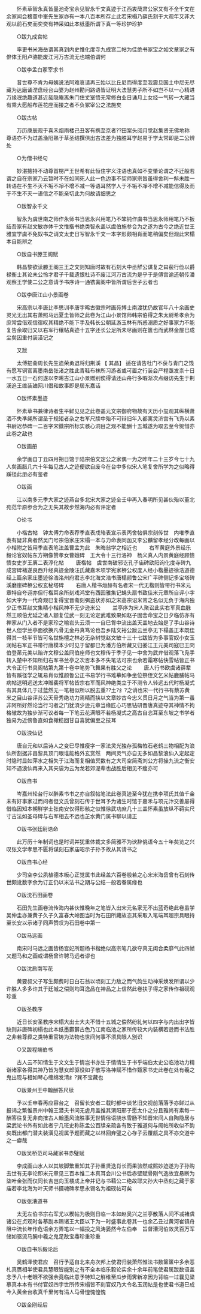 <!-- { "loadSidebar": true } -->
　　怀素草智永真皆墨池奇宝余见智永千文真迹于江西衷蕳肃公家又有不全千文在余家闻会稽董中峯先生家亦有一本八百本所存止此若宋榻乃薛氏刻于大观年又非大观以前石矣而奕奕有神采如此本纸墨所谓下真一等珍护珍护 

　　○跋九成宫帖 

　　率更书米海岳谓其真到内史惟化度寺九成宫二帖为佳绝书家宝之如文章家之有俳体王阳卢骆能废江河万古流无也端伯谓何 

　　○跋李孟白冢宰求书 

　　昔世尊不肯为母姨说法阿难哀请再三始以比丘尼而得度至我震旦国土中尼无尽藏为达磨诵涅盘经台山婆为赵州勘问路语皆证明大法慧男子所不如岂不以一心精进万缘冺绝趣道甚近哉隐庵离朱门住丈室悟无常修白业日诵月上女经一气转一大藏当有乘大愿船布莲花座而接之者不负冢宰公之法施矣 

　　○跋古帖 

　　万历庚辰观于喜禾烟雨楼己丑客有携至京者??田案头阅月觉赵集贤无佛地称尊语亦不为过盖渔阳熟于草圣结撰俱出古法差为独胜耳学赵易于学太常即是二公辨处 

　　○为僧书经句 

　　妙湛摠持不动尊首楞严王世希有此恒住字义注语也真如不变肇论谓之不迁般若谓之自在宗家乃云暂时不在如同死人此一色边事不契师家宗旨虽得舍利一斛未胜一转语在不生不灭不垢不凈不增不减一等语耳然学人于不垢不凈不增不减能信得及而于不生不灭一语信之不能亲切此为何故请细思之 

　　○跋智永千文 

　　智永为虞世南之师作永师书当思永兴用笔乃不笨钝作虞书当思永师用笔乃不扳结吾家有赵文敏亦体千文惟揩书绝类智永盖以虞伯施参合为之遂为古今之绝近世王雅宜学虞不免奴书之诮文太史日写智永千文一本字形颇相肖而笔稍偏矣但观此宋榻本自能辨之 

　　○跋自书滕王阁赋 

　　韩昌黎欲读滕王阁三王之文则知唐时故有石刻大中丞觧公谋复之曰裴行俭以爵禄衡士其论未公怜才君子千载遗恨杜诗不废江河万古流为是乎于是傅宫谕还朝传潘观察王学使二公之意请予书序诗一通镌寘阁中皆所谓后世子云者也 

　　○跋李唐江山小景画卷 

　　宋高宗以李唐比李思训李唐字晞古徽宗时画苑博士南渡犹仍故官年八十余画史灵光无出其右萧照马远夏圭皆师之此卷为江山小景馆师韩宗伯得之朱太尉希孝余为庶常尝借观信宿叹其精绝不能下手及韩长公朝延游玉林有所惑溺质之好事家力不能复告余取归又以右军行穰帖真迹十五字还长公足所未尽画则在箧也而武林金屋巳成尘矣因重付装潢记之 

　　又跋 

　　太傅挹斋周长先生遗荣勇退将归荆溪 【 其昌】 适在请告杜门不获与青门之饯有愿写铜官离墨南岳张渚之胜此青鞋布袜所习游者或可置之行装会严程亟发柰十日一水五日一石何遂以李晞古江山小景赠别俟得请还山舟行多暇渐次点缀访先生于荆溪追王维装廸网川倡和故事即是居东嘉话 

　　○跋怀素墨迹 

　　怀素草书兼律诗者生平鲜见见之此卷盖元文宗御府物故有天历小玺观其纵横萧洒不失凖绳所谓圣于规矩者杂之右军尺牍中殆不可辩旧年入都寓灵济宫有飞凫以素书尉迟恭碑一二百字宋徽宗所标实骇心洞目之观不能酬十五城遂为取去至今惋惜亦此卷之敌也 

　　○跋画册 

　　余学画自丁丑四月朔日馆于陆宗伯文定公之家偶一为之昨年二十三岁今七十九人矣画腊几六十年每见古人之迹便欲自废今在台中多似宋人笔复舍所学为之似略得蹊径此册必有鉴者 

　　○跋画 

　　江以南多元季大家之迹燕台多北宋大家之迹全壬申再入春明所见甚伙殆以董北苑范华原参合为之无失其故步然海内必有评定者 

　　○论书 

　　小楷古帖　钟太傅力命表荐季直表戍辂表宣示表丙舍帖俱宗刻传世　内唯季直表有疑非真者然吴门号宗伯家庄宋榻一本与力命表同函又李公麟留孝经分改每画以小楷附之皆用季直表笔法盖曹孟为此　朱晦翁学之相近也 
　　右军黄庭外景经乐毅论官奴帖东方朔像赞孝女曹娥碑　王大令十三行洛神　杨义真人内景黄庭经顾愦愦女史岁王廙二表淳化帖 
　　唐楷帖　虞世南破邪讫孔子庙碑欧阳询化度寺碑九成宫碑褚遂良西升经真迹金陵汪氏藏嘉禾项学宪家桺公权度人经小楷墨迹徐浩道德经上篇余家庄墨迹徐浩洺州府君志李北海文浩书唐榻颜鲁公宋广平碑侧记多宝塔碑　溪磨崖碑桺公权玄秘塔碑 
　　右唐人楷书烜赫有名者宋一代无楷则皆带行书米元章特自夸诩亦但行楷耳余所刻戏鸿堂有西园雅集记蝇头扇书致佳米元章所自评小字如大字为一代奇观巳复得宝晋斋刻弭盗状亦如之宋高宗诏米芾之名似无负于海内独少正书耳赵文集精小楷风神不无少逊米公 
　　兰亭序为宋人聚讼此实右军真血脉然王顺伯尤延之诸人颛复位武一刻无论定武难致果如赵子固舍命宝之日夕临仿亦有禅家从门入者不是家珍之喻岩头云须一一自巳胷中流出盖天盖地去始是了手山谷诗世人但学兰亭面欲换凡骨无金丹真笃论也吾乡陆文裕公跋云兰亭无下榻盖正本既佳得其一枝半节皆可名世旃檀之林必无杂树觉赵文敏十三十七跋皆为多事官奴小女玉润帖右军正书带行唐模本少时见于留都巳为潘方伯所藏又归娄江王元美司寇巳王冏伯登苐元美以贻许文穆公盖冏伯座师也文穆传于季子见一中舍为武弁借观落飞凫手转入楚中不知所归右军书兰亭之次否本多不失笔法可宗也余若霜寒帖快雪帖皆正书大令正行书具阁帖第九第十卷中笔势飞舞果有胜父之论 
　　唐人行书欧虞诸薛辈皆有蹊径学之辄易肖似惟颜鲁公正书易学行书难摹如争坐位祭侄文乞米帖鹿脯帖马病帖送明远送太冲赠裴将军帖皆宗右军而风神绝类立于不测令人转远五代时杨凝式有其具体几于过蓝然无一笔相似所以脱去重??土?纟?之诮也宋一代行书有蔡苏黄米之目山谷评苏公天骨秀绝功力焉精而挟以文章妙古今忠义贯日月之气当为第一虽非阿所好然论当行习者之门犹湏少逊元章当缘匠心巧思钻研晋唐真迹夺其神情不拘格辙故为独步渐可议者每一下笔云花满眼不若杨凝式之高古自恣耳至东坡之书学者独易为近傍鲁直如食橄榄回甘自喜犹偏至之技耳 

　　○跋浪仙记 

　　唐自元和以后诗人之变巳尽惟瘦字一家法灵光独存孤梅恠石老鹤三物相配为浪仙所割据非昌黎具顶门眼谁能格外玄赏然　两间灵气亦自无多如昌黎浪仙入定起定时隐时显如萍水之相失于江海而复相值冥数有之大司空简斋刘公方将操九流之衡安知不遇浪仙再来入其夹袋为云为龙若郊湜辈也战胜后相见不瘦亦可 

　　○跋自书 

　　岑嘉州轮台行以醉素书书之亦自叙帖笔法此卷真迹至今犹在携李项氏其值千金未有好事家过而问者但文氏曾刻石传于世耳予为诸生时馆于嘉禾与项元汴交善屡得借临因知本朝觧学士张南安仅得形骸之似惟徐武功庶几十三盖怀素虽放纵不羁实尺寸古法如圣母碑与右军相去不远也芷水黄门属书聊以请正 

　　○跋书张廷尉诰命 

　　此万历十年制词也是时词并犹重体裁文多简雅不为谀辞佻语今五十年矣览之兴叹张文学孝思不匮将谋刻石家庙昭示子孙予故从其请书之 

　　○跋自书心经 

　　少司空李公夙植德本皈心正觉属书此经盖六百卷般若之心宋米海岳曾有石刻传世颇讹数字余为订正仍以米法书之期与公结一般若眷属缘也 

　　○跋沈石田画卷 

　　石田先生画卷流传海内甚伙惟晚年之笔皆入出宋元名家无不出蓝奇绝此卷虽学吴仲圭亦兼黄子久子久富春大岭图当时为石田所藏故恣其采取入笔端耳超宗具眼持至长安以示诸子同声赞叹为石田卷中第一 

　　○跋马远画 

　　南宋时马远之画皆杨宫妃所题杨书楷绝似高宗笔几欲夺真无闺合柔靡气此四帧又题马和之画或谓杨曾许聘马远者谬也 

　　○跋沈启南写花 

　　黄要叔父子写生颇费时日白石翁以顷刻工力敌之而气韵生动神采焕发所谓以少许胜人多多许其于廷城之偿则均耳逸品在神品之上信然此卷扶子得之家传作祖砚观珍重 

　　○跋圣教序 

　　近日长安圣教序宋榻大出士大夫不惜十五城之偿然纷糺何以四字与内出出字皆缺则非唐碑初榻也此本纸墨欝欝古色乃江南临池之家所传较大内装横若逊而书法胜之非若尊彛之类特重官铸为法物也世间何事不须具眼人别识 

　　○又跋程端伯书 

　　古人云不知情生于文文生于情岂书亦生于情情生于书乎端伯太史公临池功力精诣诸家各得其神乃皆为慧女郎驱役如子敬写洛神赋不惜作甄家书史此卷在处有羲之鬼出现与相如琴心缠绵发清纟?巽不宝藏也 

　　○跋景州王中翰酬答尺牍 

　　予以壬申春再应容台之　召留长安者二载时都中谈艺旧交视前落落予亦鲜过从报谒之繁惟景州中翰王潜夫书问无虗月盖推其渭阳邢子愿太仆之分且雅尚有素每一酬答往复无非商搉古人翰墨风流胜事无世情俗语挠氷雪肠不知晋宋间人自陶隐居与梁武论书外有如此者宁几班史称陈孟公百牍亲疏各有致于雅道何与阁帖所收似不韵矣既出都门潜夫装潢见视属予题而藏之以林回弃璧之心存子云覆瓿之具不亦交道中之一癖哉 

　　○跋吴桥范司马藏家书赤璧赋 

　　李成画山水人以其坡脚繁重知其子孙重贤迭肖长而果验然咸熙妙迹遂为子孙购去世有无李论即米元章见三百本惟二本真耳会川公书后赤壁赋骨刚气逸故宜悬断为柒叶金张而仅同长吉岂向玉楼成上帝并记与书藉公二绝故耶文孙大中丞刻之藏于家庙若李北海为叶天师书摄魂碑孝思永锡名为祖砚帖可矣 

　　○跋张漕道书 

　　太无左伯书宗右军尤以稧帖为极则日临一本如赵吴兴之兰亭散落人间不减褚虞诸公在贞观时各摹副本赐诸王大臣以下为一时盛事此卷其一也余乙丑过黄河崔镇舟阻中流长年作危语余方弄笔以一幅投之风涛晏然今左伯奉　旨督漕河伯效灵百万军储如驱流马腕中羲之鬼足敌宝鼎珍重珍重 

　　○跋自书乐毅论后 

　　吴鹤泽使君应　召行予适自北来舟次邦上使君归装萧然惟法书数箧箧中多余恶札真赝相半使君具慧眼皆能别之有不全本临乐毅论实余十余年前笔使君属跋数语盖念予八十老眼不欲强余竟临此意予特知之觧维至瓜步雨霁新凉因为背临一过曩见梁摹真本本有书付官奴四字世所传宋榻皆不刻官奴乃大令名玉润帖是也使君书道巳成今入黄金台收真千里何有涓人马骨惶愧惶愧 

　　○跋金刚经后 


